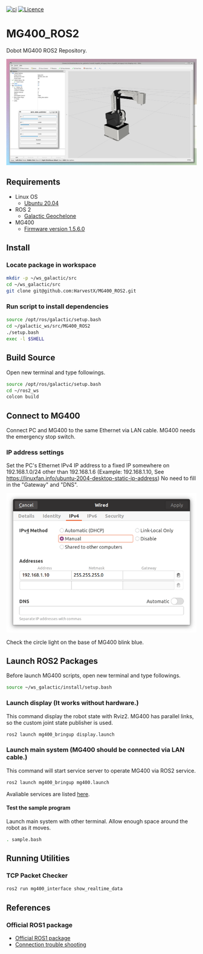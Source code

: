 [![ci](https://github.com/HarvestX/MG400_ROS2/actions/workflows/ci.yml/badge.svg)](https://github.com/HarvestX/MG400_ROS2/actions/workflows/ci.yml)
[![Licence](https://img.shields.io/badge/License-Apache%202.0-blue.svg)](https://opensource.org/licenses/Apache-2.0)

# MG400_ROS2
Dobot MG400 ROS2 Repository.

![Image](https://github.com/HarvestX/MG400_ROS2/blob/main/media/display.png?raw=true)


## Requirements
- Linux OS
  - [Ubuntu 20.04](https://releases.ubuntu.com/20.04/)
- ROS 2
  - [Galactic Geochelone](https://index.ros.org/doc/ros2/Installation/Galactic/)
- MG400
  - [Firmware version 1.5.6.0](https://forum.dobot.cc/t/the-mg400-and-m1-pro-1-5-6-0-controller-versions-are-released/5923/2)

## Install
### Locate package in workspace
```bash
mkdir -p ~/ws_galactic/src
cd ~/ws_galactic/src
git clone git@github.com:HarvestX/MG400_ROS2.git
```

### Run script to install dependencies
```bash
source /opt/ros/galactic/setup.bash
cd ~/galactic_ws/src/MG400_ROS2
./setup.bash
exec -l $SHELL
```

## Build Source
Open new terminal and type followings.
```bash
source /opt/ros/galactic/setup.bash
cd ~/ros2_ws
colcon build
```

## Connect to MG400
Connect PC and MG400 to the same Ethernet via LAN cable.
MG400 needs the emergency stop switch.

### IP address settings
Set the PC's Ethernet IPv4 IP address to a fixed IP somewhere on 192.168.1.0/24 other than 192.168.1.6
(Example: 192.168.1.10, See https://linuxfan.info/ubuntu-2004-desktop-static-ip-address)
No need to fill in the "Gateway" and "DNS".

![Image](https://github.com/HarvestX/MG400_ROS2/blob/main/media/IPv4_settings.png?raw=true)

Check the circle light on the base of MG400 blink blue.

## Launch ROS2 Packages
Before launch MG400 scripts, open new terminal and type followings.
```bash
source ~/ws_galactic/install/setup.bash
```

### Launch display (It works without hardware.)
This command display the robot state with Rviz2.
MG400 has parallel links, so the custom joint state publisher is used.
```bash
ros2 launch mg400_bringup display.launch
```

### Launch main system (MG400 should be connected via LAN cable.)
This command will start service server to operate MG400 via ROS2 service.
```bash
ros2 launch mg400_bringup mg400.launch
```
Avaliable services are listed [here](./mg400_node/README.md).

#### Test the sample program
Launch main system with other terminal.
Allow enough space around the robot as it moves.
```bash
. sample.bash
```

## Running Utilities
### TCP Packet Checker
```bash
ros2 run mg400_interface show_realtime_data
```

## References
### Official ROS1 package
- [Official ROS1 package](https://github.com/Dobot-Arm/MG400_ROS)
- [Connection trouble shooting](https://drive.google.com/file/d/1XZdcXGPddbkGDYDBaovpLm1Mz8kck3Tj/view)
